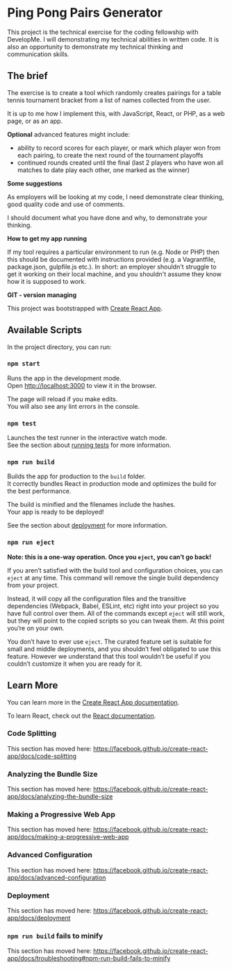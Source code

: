 # Ping Pong Pairs Generator
This project is the technical exercise for the coding fellowship with DevelopMe.
I will demonstrating my technical abilities in written code. It is also an opportunity to demonstrate my technical thinking and communication skills.

## The brief

The exercise is to create a tool which randomly creates pairings for a table tennis tournament bracket from a list of names collected from the user.

It is up to me how I implement this, with JavaScript, React, or PHP, as a web page, or as an app.

**Optional** advanced features might include:

- ability to record scores for each player, or mark which player won from each pairing, to create the next round of the tournament playoffs
- continued rounds created until the final (last 2 players who have won all matches to date play each other, one marked as the winner)

**Some suggestions**

As employers will be looking at my code, I need demonstrate clear thinking, good quality code and use of comments.

I should document what you have done and why, to demonstrate your thinking.

**How to get my app running**

If my tool requires a particular environment to run (e.g. Node or PHP) then this should be documented with instructions provided (e.g. a Vagrantfile, package.json, gulpfile.js etc.). In short: an employer shouldn't struggle to get it working on their local machine, and you shouldn't assume they know how it is supposed to work.

**GIT - version managing**


This project was bootstrapped with [Create React App](https://github.com/facebook/create-react-app).

## Available Scripts

In the project directory, you can run:

### `npm start`

Runs the app in the development mode.<br>
Open [http://localhost:3000](http://localhost:3000) to view it in the browser.

The page will reload if you make edits.<br>
You will also see any lint errors in the console.

### `npm test`

Launches the test runner in the interactive watch mode.<br>
See the section about [running tests](https://facebook.github.io/create-react-app/docs/running-tests) for more information.

### `npm run build`

Builds the app for production to the `build` folder.<br>
It correctly bundles React in production mode and optimizes the build for the best performance.

The build is minified and the filenames include the hashes.<br>
Your app is ready to be deployed!

See the section about [deployment](https://facebook.github.io/create-react-app/docs/deployment) for more information.

### `npm run eject`

**Note: this is a one-way operation. Once you `eject`, you can’t go back!**

If you aren’t satisfied with the build tool and configuration choices, you can `eject` at any time. This command will remove the single build dependency from your project.

Instead, it will copy all the configuration files and the transitive dependencies (Webpack, Babel, ESLint, etc) right into your project so you have full control over them. All of the commands except `eject` will still work, but they will point to the copied scripts so you can tweak them. At this point you’re on your own.

You don’t have to ever use `eject`. The curated feature set is suitable for small and middle deployments, and you shouldn’t feel obligated to use this feature. However we understand that this tool wouldn’t be useful if you couldn’t customize it when you are ready for it.

## Learn More

You can learn more in the [Create React App documentation](https://facebook.github.io/create-react-app/docs/getting-started).

To learn React, check out the [React documentation](https://reactjs.org/).

### Code Splitting

This section has moved here: https://facebook.github.io/create-react-app/docs/code-splitting

### Analyzing the Bundle Size

This section has moved here: https://facebook.github.io/create-react-app/docs/analyzing-the-bundle-size

### Making a Progressive Web App

This section has moved here: https://facebook.github.io/create-react-app/docs/making-a-progressive-web-app

### Advanced Configuration

This section has moved here: https://facebook.github.io/create-react-app/docs/advanced-configuration

### Deployment

This section has moved here: https://facebook.github.io/create-react-app/docs/deployment

### `npm run build` fails to minify

This section has moved here: https://facebook.github.io/create-react-app/docs/troubleshooting#npm-run-build-fails-to-minify
